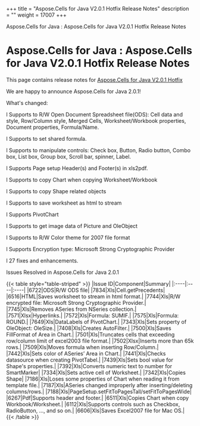 +++
title = "Aspose.Cells for Java V2.0.1 Hotfix Release Notes" 
description = "" 
weight = 17007 
+++

Aspose.Cells for Java : Aspose.Cells for Java V2.0.1 Hotfix Release Notes  

# Aspose.Cells for Java : Aspose.Cells for Java V2.0.1 Hotfix Release Notes


This page contains release notes for [Aspose.Cells for Java V2.0.1 Hotfix](http://www.aspose.com/downloads/cells/java/new-releases/aspose.cells-for-java-v2.0.1-hotfix/)

We are happy to announce Aspose.Cells for Java 2.0.1!

What's changed:

l Supports to R/W Open Document Spreadsheet file(ODS): Cell data and style, Row/Column style, Merged Cells, Worksheet/Workbook properties, Document properties, Formula/Name.

l Supports to set shared formula.

l Supports to manipulate controls: Check box, Button, Radio button, Combo box, List box, Group box, Scroll bar, spinner, Label.

l Supports Page setup Header(s) and Footer(s) in xls2pdf.

l Supports to copy Chart when copying Worksheet/Workbook

l Supports to copy Shape related objects

l Supports to save worksheet as html to stream

l Supports PivotChart

l Supports to get image data of Picture and OleObject

l Supports to R/W Color theme for 2007 file format

l Supports Encryption type: Microsoft Strong Cryptographic Provider

l 27 fixes and enhancements.

Issues Resolved in Aspose.Cells for Java 2.0.1

{{< table style="table-striped" >}}
|Issue ID|Component|Summary|
|:----|:----|:----|
|6722|ODS|R/W ODS file|
|7834|Xls|Cell.getPrecedents|
|6516|HTML|Saves worksheet to stream in html format.|
|7744|Xls|R/W encrypted file: Microsoft Strong Cryptographic Provider.|
|7745|Xls|Removes ASeries from NSeries collection.|
|7571|Xlsx|Hyperlinks.|
|7572|Xls|Formula: SUMIF.|
|7575|Xls|Formula: ROUND.|
|7649|Xls|DataLabels of PivotChart.|
|7343|Xls|Sets property of OleObject: OleSize.|
|7408|Xls|Creates AutoFilter.|
|7500|Xls|Saves FillFormat of Area in Chart.|
|7501|Xls|Truncates cells that exceeding row/column limit of excel2003 file format.|
|7502|Xlsx|Inserts more than 65k rows.|
|7509|Xls|Moves formula when inserting Row/Column.|
|7442|Xls|Sets color of ASeries’ Area in Chart.|
|7441|Xls|Checks datasource when creating PivotTabel.|
|7439|Xls|Sets bool value for Shape's properties.|
|7392|Xls|Converts numeric text to number for SmartMarker|
|7334|Xls|Sets active cell of Worksheet.|
|7342|Xls|Copies Shape|
|7186|Xls|Loses some properties of Chart when reading it from template file.|
|7187|Xls|ASeries changed improperly after inserting/deleting columns/rows.|
|7188|Xls|PageSetup.setFitToPagesTall/setFitToPagesWide|
|6267|Pdf|Supports header and footer.|
|6511|Xls|Copies Chart when copy Workbook/Worksheet.|
|6112|Xls|Supports controls such as Checkbox, RadioButton, …, and so on.|
|6606|Xls|Saves Excel2007 file for Mac OS.|
{{< /table >}}

